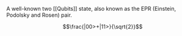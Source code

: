 A well-known two [[Qubits]] state, also known as the EPR (Einstein, Podolsky and Rosen) pair.

$$\frac{|00>+|11>}{\sqrt{2}}$$